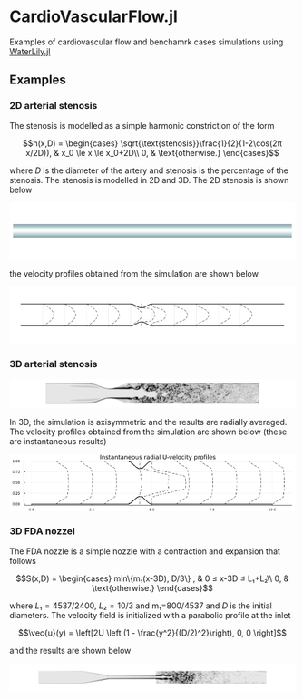 # CardioVascularFlow.jl

Examples of cardiovascular flow and benchamrk cases simulations using [WaterLily.jl](https://github.com/WaterLily-jl)

## Examples

### 2D arterial stenosis

The stenosis is modelled as a simple harmonic constriction of the form 
```math
h(x,D) = \begin{cases}
\sqrt{\text{stenosis}}\frac{1}{2}(1-2\cos(2π x/2D)), & x_0 \le x \le x_0+2D\\
0, & \text{otherwise.}
\end{cases}
```
where $D$ is the diameter of the artery and $\text{stenosis}$ is the percentage of the stenosis. The stenosis is modelled in 2D and 3D. The 2D stenosis is shown below

![3D stenosis](figures/2D_Stenosis.gif)

the velocity profiles obtained from the simulation are shown below

![velocity](figures/velocity_profiles.png)

### 3D arterial stenosis

![3D stenosis](figures/pipe_vorticity.png)

In 3D, the simulation is axisymmetric and the results are radially averaged. The velocity profiles obtained from the simulation are shown below (these are instantaneous results)

![velocity_r](figures/radial_velocity_profiles.png)

### 3D FDA nozzel

The FDA nozzle is a simple nozzle with a contraction and expansion that follows

```math
S(x,D) = \begin{cases} min\{m₁(x-3D), D/3\} , & 0 ≤ x-3D ≤ L₁+L₂\\
0, & \text{otherwise.}
\end{cases}
```
where $L₁=4537/2400$, $L₂=10/3$ and m₁=$800/4537$ and $D$ is the initial diameters. The velocity field is initialized with a parabolic profile at the inlet
```math
\vec{u}(y) = \left[2U \left (1 - \frac{y^2}{(D/2)^2}\right), 0, 0 \right]
```
 and the results are shown below

![nozzle](figures/fda_nozzle_vorticity.png)